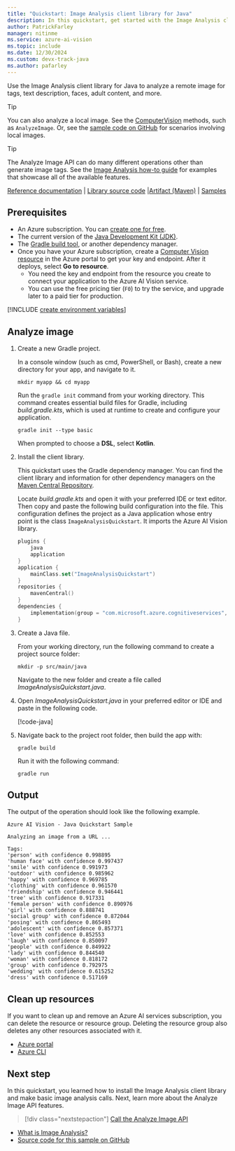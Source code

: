 ```yaml
---
title: "Quickstart: Image Analysis client library for Java"
description: In this quickstart, get started with the Image Analysis client library for Java.
author: PatrickFarley
manager: nitinme
ms.service: azure-ai-vision
ms.topic: include
ms.date: 12/30/2024
ms.custom: devx-track-java
ms.author: pafarley
---
```


<a name="HOLTop"></a>

Use the Image Analysis client library for Java to analyze a remote image for tags, text description, faces, adult content, and more.

> [!TIP]
> You can also analyze a local image. See the [ComputerVision](/java/api/com.microsoft.azure.cognitiveservices.vision.computervision.computervision) methods, such as `AnalyzeImage`. Or, see the [sample code on GitHub](https://github.com/Azure-Samples/cognitive-services-quickstart-code/blob/master/java/ComputerVision/src/main/java/ImageAnalysisQuickstart.java) for scenarios involving local images.

> [!TIP]
> The Analyze Image API can do many different operations other than generate image tags. See the [Image Analysis how-to guide](../../how-to/call-analyze-image.md) for examples that showcase all of the available features.

[Reference documentation](/java/api/overview/azure/cognitiveservices/client/computervision) | [Library source code](https://github.com/Azure/azure-sdk-for-java/tree/main/sdk/cognitiveservices/azure-resourcemanager-cognitiveservices) |[Artifact (Maven)](https://search.maven.org/artifact/com.microsoft.azure.cognitiveservices/azure-cognitiveservices-computervision) | [Samples](/samples/browse/?products=azure&terms=computer-vision)

## Prerequisites

* An Azure subscription. You can [create one for free](https://azure.microsoft.com/pricing/purchase-options/azure-account?icid=ai-services).
* The current version of the [Java Development Kit (JDK)](https://www.microsoft.com/openjdk).
* The [Gradle build tool](https://gradle.org/install/), or another dependency manager.
* Once you have your Azure subscription, create a [Computer Vision resource](https://portal.azure.com/#create/Microsoft.CognitiveServicesComputerVision) in the Azure portal to get your key and endpoint. After it deploys, select **Go to resource**.
    * You need the key and endpoint from the resource you create to connect your application to the Azure AI Vision service.
    * You can use the free pricing tier (`F0`) to try the service, and upgrade later to a paid tier for production.

[!INCLUDE [create environment variables](../environment-variables.md)]

## Analyze image

1. Create a new Gradle project.

    In a console window (such as cmd, PowerShell, or Bash), create a new directory for your app, and navigate to it. 
    
    ```console
    mkdir myapp && cd myapp
    ```
    
    Run the `gradle init` command from your working directory. This command creates essential build files for Gradle, including *build.gradle.kts*, which is used at runtime to create and configure your application.
    
    ```console
    gradle init --type basic
    ```

    When prompted to choose a **DSL**, select **Kotlin**.

1. Install the client library.

    This quickstart uses the Gradle dependency manager. You can find the client library and information for other dependency managers on the [Maven Central Repository](https://search.maven.org/artifact/com.microsoft.azure.cognitiveservices/azure-cognitiveservices-computervision).

    Locate *build.gradle.kts* and open it with your preferred IDE or text editor. Then copy and paste the following build configuration into the file. This configuration defines the project as a Java application whose entry point is the class `ImageAnalysisQuickstart`. It imports the Azure AI Vision library.

    ```kotlin
    plugins {
        java
        application
    }
    application { 
        mainClass.set("ImageAnalysisQuickstart")
    }
    repositories {
        mavenCentral()
    }
    dependencies {
        implementation(group = "com.microsoft.azure.cognitiveservices", name = "azure-cognitiveservices-computervision", version = "1.0.9-beta")
    }
    ```

1. Create a Java file.

    From your working directory, run the following command to create a project source folder:

    ```console
    mkdir -p src/main/java
    ```

    Navigate to the new folder and create a file called *ImageAnalysisQuickstart.java*. 


1. Open *ImageAnalysisQuickstart.java* in your preferred editor or IDE and paste in the following code.

   [!code-java[](~/cognitive-services-quickstart-code/java/ComputerVision/src/main/java/ImageAnalysisQuickstart-single.java?name=snippet_single)]


1. Navigate back to the project root folder, then build the app with:

   ```console
   gradle build
   ```

   Run it with the following command:

   ```console
   gradle run
   ```

## Output

The output of the operation should look like the following example.

```console
Azure AI Vision - Java Quickstart Sample

Analyzing an image from a URL ...

Tags:
'person' with confidence 0.998895
'human face' with confidence 0.997437
'smile' with confidence 0.991973
'outdoor' with confidence 0.985962
'happy' with confidence 0.969785
'clothing' with confidence 0.961570
'friendship' with confidence 0.946441
'tree' with confidence 0.917331
'female person' with confidence 0.890976
'girl' with confidence 0.888741
'social group' with confidence 0.872044
'posing' with confidence 0.865493
'adolescent' with confidence 0.857371
'love' with confidence 0.852553
'laugh' with confidence 0.850097
'people' with confidence 0.849922
'lady' with confidence 0.844540
'woman' with confidence 0.818172
'group' with confidence 0.792975
'wedding' with confidence 0.615252
'dress' with confidence 0.517169
```


## Clean up resources

If you want to clean up and remove an Azure AI services subscription, you can delete the resource or resource group. Deleting the resource group also deletes any other resources associated with it.

* [Azure portal](../../../multi-service-resource.md?pivots=azportal#clean-up-resources)
* [Azure CLI](../../../multi-service-resource.md?pivots=azcli#clean-up-resources)

## Next step

In this quickstart, you learned how to install the Image Analysis client library and make basic image analysis calls. Next, learn more about the Analyze Image API features.

> [!div class="nextstepaction"]
>[Call the Analyze Image API](../../how-to/call-analyze-image.md)

* [What is Image Analysis?](../../overview-image-analysis.md)
* [Source code for this sample on GitHub](https://github.com/Azure-Samples/cognitive-services-quickstart-code/blob/master/java/ComputerVision/src/main/java/ImageAnalysisQuickstart.java)
